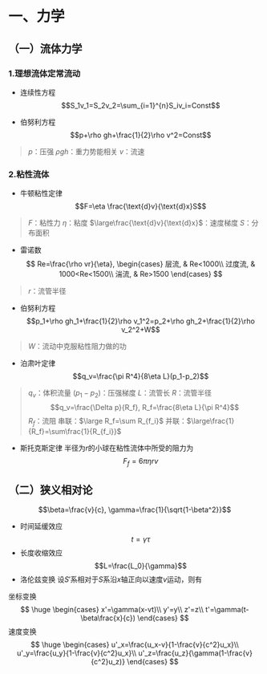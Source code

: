 # 一、力学

## （一）流体力学
### 1.理想流体定常流动

- 连续性方程
$$S_1v_1=S_2v_2=\sum_{i=1}^{n}S_iv_i=Const$$

- 伯努利方程
$$p+\rho gh+\frac{1}{2}\rho v^2=Const$$
> $p$：压强  $\rho gh$：重力势能相关  $v$：流速

### 2.粘性流体

- 牛顿粘性定律
$$F=\eta \frac{\text{d}v}{\text{d}x}S$$
>$F$：粘性力  $\eta$：粘度  $\large\frac{\text{d}v}{\text{d}x}$：速度梯度  $S$：分布面积

- 雷诺数
$$
Re=\frac{\rho vr}{\eta},
\begin{cases}
层流, & Re<1000\\
过度流, & 1000<Re<1500\\
湍流, & Re>1500
\end{cases}
$$
>$r$：流管半径

- 伯努利方程
$$p_1+\rho gh_1+\frac{1}{2}\rho v_1^2=p_2+\rho gh_2+\frac{1}{2}\rho v_2^2+W$$
>$W$：流动中克服粘性阻力做的功

- 泊肃叶定律
$$q_v=\frac{\pi R^4}{8\eta L}(p_1-p_2)$$
>$q_v$：体积流量  $(p_1-p_2)$：压强梯度  $L$：流管长  $R$：流管半径
$$q_v=\frac{\Delta p}{R_f}, R_f=\frac{8\eta L}{\pi R^4}$$
>$R_f$：流阻  串联：$\large R_f=\sum R_{f_i}$  并联：$\large\frac{1}{R_f}=\sum\frac{1}{R_{f_i}}$

- 斯托克斯定律
半径为$r$的小球在粘性流体中所受的阻力为
$$F_f=6\pi \eta rv$$

## （二）狭义相对论

$$\beta=\frac{v}{c}, \gamma=\frac{1}{\sqrt{1-\beta^2}}$$
- 时间延缓效应
$$t=\gamma \tau$$
- 长度收缩效应
$$L=\frac{L_0}{\gamma}$$
- 洛伦兹变换
设$S'$系相对于$S$系沿$x$轴正向以速度$v$运动，则有

坐标变换
$$
\huge
\begin{cases}
x'=\gamma(x-vt)\\
y'=y\\
z'=z\\
t'=\gamma(t-\beta\frac{x}{c})
\end{cases}
$$
速度变换
$$
\huge
\begin{cases}
u'_x=\frac{u_x-v}{1-\frac{v}{c^2}u_x}\\
u'_y=\frac{u_y}{1-\frac{v}{c^2}u_x}\\
u'_z=\frac{u_z}{\gamma(1-\frac{v}{c^2}u_z)}
\end{cases}
$$